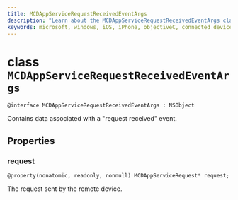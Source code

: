 ```yaml
---
title: MCDAppServiceRequestReceivedEventArgs
description: "Learn about the MCDAppServiceRequestReceivedEventArgs class. This class contains data associated with a 'request received' event."
keywords: microsoft, windows, iOS, iPhone, objectiveC, connected devices, Project Rome
---
```


# class `MCDAppServiceRequestReceivedEventArgs` 

```
@interface MCDAppServiceRequestReceivedEventArgs : NSObject
```  
Contains data associated with a "request received" event.

## Properties

### request
`@property(nonatomic, readonly, nonnull) MCDAppServiceRequest* request;`

The request sent by the remote device.